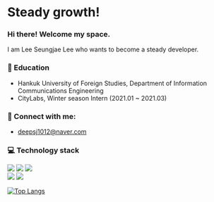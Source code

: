 # Steady growth!
### Hi there! Welcome my space.  
I am Lee Seungjae Lee who wants to become a steady developer.
### :school: Education
* Hankuk University of Foreign Studies, Department of Information Communications Engineering
* CityLabs, Winter season Intern (2021.01 ~ 2021.03)
  
### :loudspeaker: Connect with me:
- deepsj1012@naver.com

### :computer: Technology stack
<div align="left">
   <img src="https://img.shields.io/badge/Java-007396?style=flat&logo=Java&logoColor=white" />
   <img src="https://img.shields.io/badge/Spring Boot-6DB33F?style=flat&logo=Spring Boot&logoColor=white" />  
  <img src="https://img.shields.io/badge/MySQL-4479A1?style=flat&logo=mysql&logoColor=white" /><br/>
  <img src="https://img.shields.io/badge/Docker-2496ED?style=flat&logo=docker&logoColor=white" />
  <img src="https://img.shields.io/badge/git-F05032?style=flat&logo=git&logoColor=white"><br/>
</div>

﻿[![Top Langs](https://github-readme-stats.vercel.app/api/top-langs/?username=HUFSjlee&langs_count=5&layout=compact&theme=dark)](https://github.com/HUFSjlee/HUFSjlee)﻿

<!--
**vietj/vietj** is a ✨ _special_ ✨ repository because its `README.md` (this file) appears on your GitHub profile.
-->

